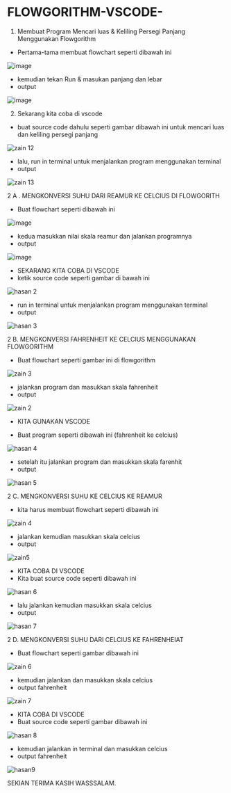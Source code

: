 # FLOWGORITHM-VSCODE-

1. Membuat Program Mencari luas & Keliling Persegi Panjang Menggunakan Flowgorithm

- Pertama-tama  membuat flowchart seperti dibawah ini

![image](https://user-images.githubusercontent.com/92989089/139185422-6420b374-10c3-420c-8320-7eac3f1d7820.png)

- kemudian tekan Run & masukan panjang dan lebar 
- output

![image](https://user-images.githubusercontent.com/92989089/139185665-07f3fa6a-1b7d-4504-ae6f-fcdc1792961b.png)

2. Sekarang kita coba di vscode

- buat source code dahulu seperti gambar dibawah ini untuk mencari luas dan keliling persegi panjang

![zain 12](https://user-images.githubusercontent.com/92989089/139195004-3e681d25-72ef-4a09-8694-b906250eb533.png)

- lalu, run in terminal untuk menjalankan program menggunakan terminal
- output

![zain 13](https://user-images.githubusercontent.com/92989089/139195356-9c822aed-8c5a-493d-a541-4e27aabbbcb3.png)

2 A . MENGKONVERSI SUHU DARI REAMUR KE CELCIUS DI FLOWGORITH

- Buat flowchart seperti dibawah ini

![image](https://user-images.githubusercontent.com/92989089/139186755-8990605b-b134-40ea-aa83-c0d61638229a.png)

- kedua masukkan nilai skala reamur dan jalankan programnya
- output

![image](https://user-images.githubusercontent.com/92989089/139187006-454676a3-9382-4e02-9958-a05c207b36dc.png)

- SEKARANG KITA COBA DI VSCODE
- ketik source code seperti gambar di bawah ini

![hasan 2](https://user-images.githubusercontent.com/92989089/139187349-49da0bd8-e0f2-4921-9eee-70427fca6fe3.png)
- run in terminal untuk menjalankan program menggunakan terminal
- output

![hasan 3](https://user-images.githubusercontent.com/92989089/139187529-77a6d57e-6851-4da9-8e58-915acdbe2217.png)

2 B. MENGKONVERSI FAHRENHEIT KE CELCIUS MENGGUNAKAN FLOWGORITHM

- Buat flowchart seperti gambar ini di flowgorithm

![zain 3](https://user-images.githubusercontent.com/92989089/139187794-61926e36-306f-4151-b62f-bcd11a3e3b2e.png)

- jalankan program dan masukkan skala fahrenheit
- output

![zain 2](https://user-images.githubusercontent.com/92989089/139188161-191c8548-eff0-47c4-bc93-8262d8693426.png)

- KITA GUNAKAN VSCODE

- Buat program seperti dibawah ini (fahrenheit ke celcius)

![hasan 4](https://user-images.githubusercontent.com/92989089/139190786-4477251f-7ed4-4303-8ca0-26e9e2a414f9.png)

- setelah itu jalankan program dan masukkan skala farenhit
- output

![hasan 5](https://user-images.githubusercontent.com/92989089/139190886-81a1bbc2-c001-4d3f-bc6c-36167c1aadc5.png)

2 C. MENGKONVERSI SUHU KE CELCIUS KE REAMUR

- kita harus membuat flowchart seperti dibawah ini

![zain 4](https://user-images.githubusercontent.com/92989089/139192171-1a98e3d8-c535-493c-8424-4bbbee4f8c96.png)

- jalankan kemudian masukkan skala celcius
- output

![zain5](https://user-images.githubusercontent.com/92989089/139192231-dd072da4-5ca2-49c3-8e74-4287c870604f.png)

- KITA COBA DI VSCODE
- Kita buat source code seperti dibawah ini

![hasan 6](https://user-images.githubusercontent.com/92989089/139192434-7a445f96-c7e1-48af-8d45-72332f09075a.png)

- lalu jalankan kemudian masukkan skala celcius
- output

![hasan 7](https://user-images.githubusercontent.com/92989089/139192537-132ed0a6-1fbc-445a-bd33-9b7cd79ee180.png)

2 D. MENGKONVERSI SUHU DARI CELCIUS KE FAHRENHEIAT
- Buat flowchart seperti gambar dibawah ini

![zain 6](https://user-images.githubusercontent.com/92989089/139192661-c14491dd-86d7-4261-bae2-42b8343c7a49.png)

- kemudian jalankan dan masukkan skala celcius
- output fahrenheit

![zain 7](https://user-images.githubusercontent.com/92989089/139192711-a8957c08-572b-47c1-8463-77ee7beba5a8.png)

- KITA COBA DI VSCODE
- Buat source code seperti gambar dibawah ini

![hasan 8](https://user-images.githubusercontent.com/92989089/139192799-9cdb22cd-3156-4fbe-b2eb-3a2e295d2eae.png)

- kemudian jalankan in terminal dan masukkan celcius
- output fahrenheit

![hasan9](https://user-images.githubusercontent.com/92989089/139192855-8109c639-9612-4e04-8ef4-682016a3f90d.png)

SEKIAN TERIMA KASIH WASSSALAM.
